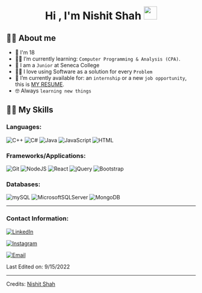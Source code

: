 <h1 align="center">Hi , I'm Nishit Shah <img src="https://media.giphy.com/media/hvRJCLFzcasrR4ia7z/giphy.gif" width="35"></h1>

## :sassy_man:  About me
- :boy: I'm 18
- :student: I’m currently learning: `Computer Programming & Analysis (CPA)`.
- :school: I am a `Junior` at Seneca College
- :technologist: I love using Software as a solution for every `Problem`
- :thinking: I’m currently available for: an `internship` or a new `job opportunity`, this is [MY RESUME](https://drive.google.com/file/d/1PQv_-hzfcAzT0cO-L8_0yHc2Gjna0h2N/view?usp=sharing).
- :nerd_face: Always `learning new things`

## 🙋‍♂️   My Skills

### Languages:

![C++](https://img.shields.io/badge/c++-%2300599C.svg?style=for-the-badge&logo=c%2B%2B&logoColor=white)
![C#](https://img.shields.io/badge/c%23-%23239120.svg?style=for-the-badge&logo=c-sharp&logoColor=white)
![Java](https://img.shields.io/badge/core%java-%23ED8B00.svg?style=for-the-badge&logo=core%java&logoColor=white)
![JavaScript](https://img.shields.io/badge/javascript-%23323330.svg?style=for-the-badge&logo=javascript&logoColor=%23F7DF1E)
![HTML](https://img.shields.io/badge/html-%23ED8B00.svg?style=for-the-badge&logo=html&logoColor=white)

### Frameworks/Applications:

![Git](https://img.shields.io/badge/git-%23F05033.svg?style=for-the-badge&logo=git&logoColor=white)
![NodeJS](https://img.shields.io/badge/node.js-6DA55F?style=for-the-badge&logo=node.js&logoColor=white)
![React](https://img.shields.io/badge/react-%2320232a.svg?style=for-the-badge&logo=react&logoColor=%2361DAFB)
![jQuery](https://img.shields.io/badge/jquery-%230769AD.svg?style=for-the-badge&logo=jquery&logoColor=white)
![Bootstrap](https://img.shields.io/badge/bootstrap-%23563D7C.svg?style=for-the-badge&logo=bootstrap&logoColor=white)

### Databases:
![mySQL](https://img.shields.io/badge/mySQL-%234ea94b.svg?style=for-the-badge&logo=mySQL&logoColor=white)
![MicrosoftSQLServer](https://img.shields.io/badge/Microsoft%20SQL%20Sever-CC2927?style=for-the-badge&logo=microsoft%20sql%20server&logoColor=white)
![MongoDB](https://img.shields.io/badge/MongoDB-%234ea94b.svg?style=for-the-badge&logo=mongodb&logoColor=white)

-----
### Contact Information:

[![LinkedIn](https://img.shields.io/badge/linkedin-%230077B5.svg?style=for-the-badge&logo=linkedin&logoColor=white)](https://www.linkedin.com/in/nishit-shah-043518229/)

[![Instagram](https://img.shields.io/badge/Instagram-8a3ab9.svg?style=for-the-badge&logo=instagram&logoColor=white)](https://www.instagram.com/nishit.2525/?hl=en)

[![Email](https://img.shields.io/badge/Gmail-D14836?style=for-the-badge&logo=gmail&logoColor=white)](mailto:ngshah3@myseneca.ca)

Last Edited on: 9/15/2022

-----
Credits: [Nishit Shah](https://github.com/NishitShah18)<br>
